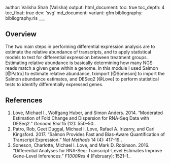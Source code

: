 author: Valisha Shah (Valisha) output: html\_document: toc: true
toc\_depth: 4 toc\_float: true dev: ‘svg’ md\_document: variant: gfm
bibliography: bibliography.ris \_\_\_

Overview
--------

The two main steps in performing differential expression analysis are to
estimate the relative abundance of transcripts, and to apply statistical
models to test for differential expression between treatment groups.
Estimating relative abundance is basically determining how many NGS
reads match a given gene within a genome. In this module I used Salmon
\[@Patro\] to estimate relative abundance, tximport \[@Soneson\] to
import the Salmon abundance estimates, and DESeq2 \[@Love\] to perform
statistical tests to identify differentially expressed genes.

References
----------

1.  Love, Michael I., Wolfgang Huber, and Simon Anders. 2014. “Moderated
    Estimation of Fold Change and Dispersion for RNA-Seq Data with
    DESeq2.” *Genome Biol* 15 (12): 550–50..
2.  Patro, Rob, Geet Duggal, Michael I. Love, Rafael A. Irizarry, and
    Carl Kingsford. 2017. “Salmon Provides Fast and Bias-Aware
    Quantification of Transcript Expression.” *Nat Methods* 14 (4):
    417–19..
3.  Soneson, Charlotte, Michael I. Love, and Mark D. Robinson. 2016.
    “Differential Analyses for RNA-Seq: Transcript-Level Estimates
    Improve Gene-Level Inferences.” *F1000Res* 4 (February): 1521–1..
